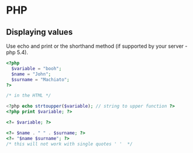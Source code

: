 # PHP


## Displaying values
Use echo and print or the shorthand method (if supported by your server - php 5.4).

```php
<?php
  $variable = "booh";
  $name = "John";
  $surname = "Machiato";
?>

/* in the HTML */

<?php echo strtoupper($variable); // string to upper function ?>
<?php print $variable; ?>

<?= $variable; ?>

<?= $name . " " . $surname; ?>
<?= "$name $surname"; ?>
/* this will not work with single quotes ' '  */
```

